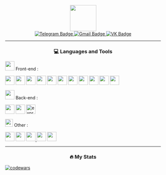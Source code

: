 <div id="header" align="center">
  <img src="https://media2.giphy.com/media/vS8deMiryn69PFGwJQ/giphy.gif?cid=ecf05e47balii3y935x63sxf4v9pbteosi9p59n9y01ct1fu&ep=v1_stickers_search&rid=giphy.gif&ct=s" width="85"/>
</div>
<div id="badges" align="center">
  <a href="https://t.me/geniy_sheeesh">
    <img src="https://img.shields.io/badge/Telegram-2CA5E0?style=for-the-badge&logo=telegram&logoColor=white" alt="Telegram Badge"/>
  </a>
  <a href="mailto:a.d.kulichenko@gmail.com">
    <img src="https://img.shields.io/badge/Gmail-D14836?style=for-the-badge&logo=gmail&logoColor=white" alt="Gmail Badge"/>
  </a>
  <a href="https://vk.com/alkash_bakh">
    <img src="https://img.shields.io/badge/вконтакте-%232E87FB.svg?&style=for-the-badge&logo=vk&logoColor=white" alt="VK Badge"/>
  </a>
</div>

---

<h3 align="center">
  &#128187 Languages and Tools
</h3>
<div>
  <p><img src="https://media.giphy.com/media/ek5DHaD97RU0tsVs6f/giphy.gif?cid=ecf05e47wyuw9vat1nosfw1sz130214h3lkxfoy17slc570l&ep=v1_stickers_search&rid=giphy.gif&ct=s" width="30"> Front-end :</p>
  <a href="https://en.wikipedia.org/wiki/HTML"><img src="https://cdn.jsdelivr.net/gh/devicons/devicon/icons/html5/html5-plain.svg" width="30"/></a>
  <a href="https://en.wikipedia.org/wiki/CSS"><img src="https://cdn.jsdelivr.net/gh/devicons/devicon/icons/css3/css3-plain.svg" width="30"/></a>
  <a href="https://en.wikipedia.org/wiki/JavaScript"><img src="https://cdn.jsdelivr.net/gh/devicons/devicon/icons/javascript/javascript-plain.svg" width="30"/></a>
  <a href="https://www.typescriptlang.org"><img src="https://cdn.jsdelivr.net/gh/devicons/devicon/icons/typescript/typescript-plain.svg" width="30"/></a>
  <a href="https://react.dev"><img src="https://cdn.jsdelivr.net/gh/devicons/devicon/icons/react/react-original.svg" width="30"/></a>
  <a href="https://redux.js.org"><img src="https://cdn.jsdelivr.net/gh/devicons/devicon/icons/redux/redux-original.svg" width="30"/></a>
  <a href="https://sass-lang.com"><img src="https://cdn.jsdelivr.net/gh/devicons/devicon/icons/sass/sass-original.svg" width="30"/></a>
  <a href="https://webpack.js.org"><img src="https://cdn.jsdelivr.net/gh/devicons/devicon/icons/webpack/webpack-original.svg" width="30"/></a>
  <a href="https://getbootstrap.com"><img src="https://cdn.jsdelivr.net/gh/devicons/devicon/icons/bootstrap/bootstrap-plain.svg" width="30"/></a>
  <a href="https://www.figma.com"><img src="https://cdn.jsdelivr.net/gh/devicons/devicon/icons/figma/figma-original.svg" width="30"/></a>
  <a href="https://www.adobe.com/ru/products/photoshop.html"><img src="https://cdn.jsdelivr.net/gh/devicons/devicon/icons/photoshop/photoshop-plain.svg" width="30"/></a>

  <p></p>
  <p><img src="https://media.giphy.com/media/VW73tscHHsu4w/giphy.gif?cid=ecf05e47pj8ecbp8cgjoocejk5werv8pswf18f07j59dkp9m&ep=v1_stickers_search&rid=giphy.gif&ct=s" width="30"> Back-end :</p>
  <a href="https://nodejs.org/ru"><img src="https://cdn.jsdelivr.net/gh/devicons/devicon/icons/nodejs/nodejs-plain.svg" width="30"/></a>
  <a href="https://www.mongodb.com"><img src="https://cdn.jsdelivr.net/gh/devicons/devicon/icons/mongodb/mongodb-original.svg" width="30"/></a>
  <a href="https://expressjs.com"><img width="30" height="30" src="https://img.icons8.com/fluency/48/000000/express-js.png" alt="express-js"/></a>

  <p></p>
  <p><img src="https://media.giphy.com/media/0CZCBSSU5xCckQ7CwX/giphy.gif?cid=ecf05e47n9ug0kga8gi4cgwdvqzx4t669nivqkxyw3tm91qj&ep=v1_stickers_search&rid=giphy.gif&ct=s" width="25"> Other :</p>
  <a href="https://www.python.org"><img src="https://cdn.jsdelivr.net/gh/devicons/devicon/icons/python/python-original.svg" width="30"/></a>
  <a href="https://en.wikipedia.org/wiki/C%2B%2B"><img src="https://cdn.jsdelivr.net/gh/devicons/devicon/icons/cplusplus/cplusplus-plain.svg" width="30"/></a>
  <a href="https://www.swift.org"><img src="https://cdn.jsdelivr.net/gh/devicons/devicon/icons/swift/swift-original.svg" width="30"/> </a> 
  <a href="https://git-scm.com"><img src="https://cdn.jsdelivr.net/gh/devicons/devicon/icons/git/git-original.svg" width="30"/></a>
  <a href="https://www.mysql.com"><img src="https://cdn.jsdelivr.net/gh/devicons/devicon/icons/mysql/mysql-original.svg" width="30"/></a>
</div>

---

<h3 align="center">
  &#128293 My Stats
</h3>

[![codewars](https://www.codewars.com/users/AllosaurusBakh/badges/large)](https://www.codewars.com/users/AllosaurusBakh)


<!--
codewars: [![codewars](https://www.codewars.com/users/AllosaurusBakh/badges/large)](https://www.codewars.com/users/AllosaurusBakh)
doge: https://media.giphy.com/media/mukzZ4GlySR3y/giphy.gif?cid=ecf05e47q08qt8cppot3wb264msaclczch2ybtqz46itfgwl&ep=v1_stickers_search&rid=giphy.gif&ct=s
dog: https://media2.giphy.com/media/v1.Y2lkPTc5MGI3NjExMmxnMW1nd2MxeHA5NmlyZDhseDhtZDk4ZnB0cjBqOHhoZHhyZzVmZSZlcD12MV9pbnRlcm5hbF9naWZfYnlfaWQmY3Q9Zw/Dh5q0sShxgp13DwrvG/giphy.gif
ping: https://media1.giphy.com/media/EqIJGfyNyhTZpEPlxx/giphy.gif?cid=ecf05e473fk7l8wc7kpa90pxnc0t0rasoc2tayvaohfdww5o&ep=v1_stickers_search&rid=giphy.gif&ct=s
**AllosaurusBakh/AllosaurusBakh** is a ✨ _special_ ✨ repository because its `README.md` (this file) appears on your GitHub profile.

Here are some ideas to get you started:

- 🔭 I’m currently working on ...
- 🌱 I’m currently learning ...
- 👯 I’m looking to collaborate on ...
- 🤔 I’m looking for help with ...
- 💬 Ask me about ...
- 📫 How to reach me: ...
- 😄 Pronouns: ...
- ⚡ Fun fact: ...
-->
